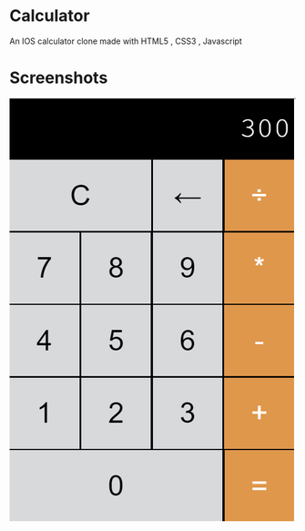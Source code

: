 # Calculator
An IOS calculator clone made with HTML5 , CSS3 , Javascript 

# Screenshots
![](https://github.com/RajatKumawat17/Calculator/blob/main/calculator.PNG?raw=true)
